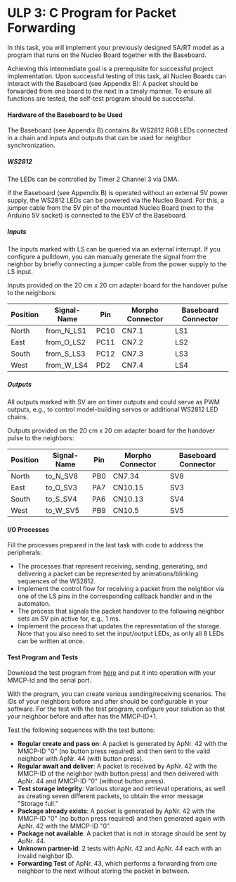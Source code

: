 # ULP 3: C Program for Packet Forwarding

In this task, you will implement your previously designed SA/RT model as a program that runs on the Nucleo Board together with the Baseboard.

Achieving this intermediate goal is a prerequisite for successful project implementation. Upon successful testing of this task, all Nucleo Boards can interact with the Baseboard (see Appendix B): A packet should be forwarded from one board to the next in a timely manner. To ensure all functions are tested, the self-test program should be successful.

#### Hardware of the Baseboard to be Used

The Baseboard (see Appendix B) contains 8x WS2812 RGB LEDs connected in a chain and inputs and outputs that can be used for neighbor synchronization.

##### WS2812

The LEDs can be controlled by Timer 2 Channel 3 via DMA.

If the Baseboard (see Appendix B) is operated without an external 5V power supply, the WS2812 LEDs can be powered via the Nucleo Board. For this, a jumper cable from the 5V pin of the mounted Nucleo Board (next to the Arduino 5V socket) is connected to the E5V of the Baseboard.

##### Inputs

The inputs marked with LS can be queried via an external interrupt. If you configure a pulldown, you can manually generate the signal from the neighbor by briefly connecting a jumper cable from the power supply to the LS input.

Inputs provided on the 20 cm x 20 cm adapter board for the handover pulse to the neighbors:

| Position | Signal-Name   | Pin | Morpho Connector | Baseboard Connector |
|----------|---------------|-----|------------------|----------------------|
| North    | from_N_LS1    | PC10| CN7.1            | LS1                  |
| East     | from_O_LS2    | PC11| CN7.2            | LS2                  |
| South    | from_S_LS3    | PC12| CN7.3            | LS3                  |
| West     | from_W_LS4    | PD2 | CN7.4            | LS4                  |

##### Outputs

All outputs marked with SV are on timer outputs and could serve as PWM outputs, e.g., to control model-building servos or additional WS2812 LED chains.

Outputs provided on the 20 cm x 20 cm adapter board for the handover pulse to the neighbors:

| Position | Signal-Name   | Pin | Morpho Connector | Baseboard Connector |
|----------|---------------|-----|------------------|----------------------|
| North    | to_N_SV8       | PB0 | CN7.34            | SV8                  |
| East     | to_O_SV3       | PA7 | CN10.15           | SV3                  |
| South    | to_S_SV4       | PA6 | CN10.13           | SV4                  |
| West     | to_W_SV5       | PB9 | CN10.5             | SV5                  |

#### I/O Processes

Fill the processes prepared in the last task with code to address the peripherals:

- The processes that represent receiving, sending, generating, and delivering a packet can be represented by animations/blinking sequences of the WS2812.
- Implement the control flow for receiving a packet from the neighbor via one of the LS pins in the corresponding callback handler and in the automaton.
- The process that signals the packet handover to the following neighbor sets an SV pin active for, e.g., 1 ms.
- Implement the process that updates the representation of the storage. Note that you also need to set the input/output LEDs, as only all 8 LEDs can be written at once.

#### Test Program and Tests

Download the test program from [here](https://github.com/Daenariz/es_ulp3/blob/master/es_ulp3.ioc) and put it into operation with your MMCP-Id and the serial port.

With the program, you can create various sending/receiving scenarios. The IDs of your neighbors before and after should be configurable in your software. For the test with the test program, configure your solution so that your neighbor before and after has the MMCP-ID+1.

Test the following sequences with the test buttons:

- **Regular create and pass on**: A packet is generated by ApNr. 42 with the MMCP-ID "0" (no button press required) and then sent to the valid neighbor with ApNr. 44 (with button press).
- **Regular await and deliver**: A packet is received by ApNr. 42 with the MMCP-ID of the neighbor (with button press) and then delivered with ApNr. 44 and MMCP-ID "0" (without button press).
- **Test storage integrity**: Various storage and retrieval operations, as well as creating seven different packets, to obtain the error message "Storage full."
- **Package already exists**: A packet is generated by ApNr. 42 with the MMCP-ID "0" (no button press required) and then generated again with ApNr. 42 with the MMCP-ID "0".
- **Package not available**: A packet that is not in storage should be sent by ApNr. 44.
- **Unknown partner-id**: 2 tests with ApNr. 42 and ApNr. 44 each with an invalid neighbor ID.
- **Forwarding Test** of ApNr. 43, which performs a forwarding from one neighbor to the next without storing the packet in between.
